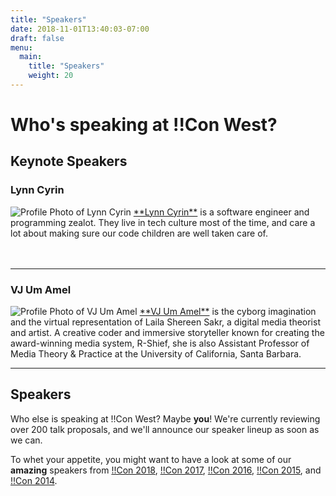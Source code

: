 ```yaml
---
title: "Speakers"
date: 2018-11-01T13:40:03-07:00
draft: false
menu:
  main:
    title: "Speakers"
    weight: 20
---
```


# Who's speaking at !!Con West?
## Keynote Speakers
<h3 id='lynn-cyrin'>Lynn Cyrin</h3>
<p>
  <img class='speaker-img' src="../images/lynn_cyrin.jpeg" alt="Profile Photo of Lynn Cyrin"/>
  <a href="https://lynncyrin.me">**Lynn Cyrin**</a> is a software engineer and programming zealot. They live in tech culture most of the time, and care a lot about making sure our code children are well taken care of.<br><br><br>
</p>

---

<h3 id='vj-um-amel'>VJ Um Amel</h3>
<p>
  <img class='speaker-img' src="../images/vj_um_amel.jpeg" alt="Profile Photo of VJ Um Amel">
  <a href="http://vjumamel.com">**VJ Um Amel**</a> is the cyborg imagination and the virtual representation of Laila Shereen Sakr, a digital media theorist and artist. A creative coder and immersive storyteller known for creating the award-winning media system, R-Shief, she is also Assistant Professor of Media Theory & Practice at the University of California, Santa Barbara.
</p>

---

## Speakers

Who else is speaking at !!Con West? Maybe **you**!  We're currently reviewing over 200 talk proposals, and we'll announce our speaker lineup as soon as we can.

To whet your appetite, you might want to have a look at some of our
**amazing** speakers from
[!!Con 2018](http://bangbangcon.com/speakers.html),
[!!Con 2017](http://bangbangcon.com/2017/speakers.html),
[!!Con 2016](http://bangbangcon.com/2016/speakers.html),
[!!Con 2015](http://bangbangcon.com/2015/speakers.html), and
[!!Con 2014](http://bangbangcon.com/2014/speakers.html).
